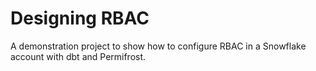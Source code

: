 # Designing RBAC

A demonstration project to show how to configure RBAC in a Snowflake account with dbt and Permifrost.
